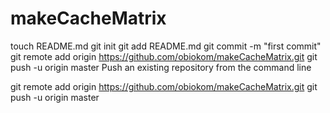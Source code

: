 makeCacheMatrix
===============
touch README.md
git init
git add README.md
git commit -m "first commit"
git remote add origin https://github.com/obiokom/makeCacheMatrix.git
git push -u origin master
Push an existing repository from the command line

git remote add origin https://github.com/obiokom/makeCacheMatrix.git
git push -u origin master
